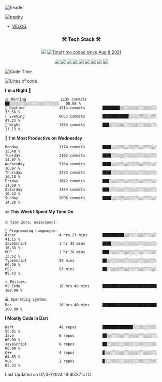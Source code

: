 <!--
**Ohgyuchan/Ohgyuchan** is a ✨ _special_ ✨ repository because its `README.md` (this file) appears on your GitHub profile.

Here are some ideas to get you started:

- 🔭 I’m currently working on ...
- 🌱 I’m currently learning ...
- 👯 I’m looking to collaborate on ...
- 🤔 I’m looking for help with ...
- 💬 Ask me about ...
- 📫 How to reach me: ...
- 😄 Pronouns: ...
- ⚡ Fun fact: ...
-->
![header](https://capsule-render.vercel.app/api?type=soft&color=auto&height=150&section=header&text=Ohgyuchan&fontSize=80&animation=twinkling)

[![trophy](https://github-profile-trophy.vercel.app/?username=Ohgyuchan&column=-1)](https://github.com/ryo-ma/github-profile-trophy)

<!-- ### Hi there 👋 -->
  * [VELOG](https://velog.io/@terman)



<h3 align="center"><b>🛠 Tech Stack 🛠</b></h3>

<p align="center">
<a href="https://hits.seeyoufarm.com"><img src="https://hits.seeyoufarm.com/api/count/incr/badge.svg?url=https%3A%2F%2Fgithub.com%2FOhgyuchan&count_bg=%2379C83D&title_bg=%23555555&icon=&icon_color=%23E7E7E7&title=visitors+%F0%9F%99%8C&edge_flat=false"/></a> <a href="https://wakatime.com/@9d35e6a9-2400-4e9b-b741-9597e6de1373"><img src="https://wakatime.com/badge/user/9d35e6a9-2400-4e9b-b741-9597e6de1373.svg" alt="Total time coded since Aug 8 2021" /></a></p>


<p align="center">
<img src="https://img.shields.io/badge/HTML5-E34F26?style=flat-square&logo=HTML5&logoColor=white"/></a>
<img src="https://img.shields.io/badge/CSS3-1572B6?style=flat-square&logo=CSS3&logoColor=white"/></a>
<img src="https://img.shields.io/badge/JavaScript-F7DF1E?style=flat-square&logo=JavaScript&logoColor=white"/></a>
<!-- <img src="https://img.shields.io/badge/Node.js-339933?style=flat-square&logo=Node.js&logoColor=white"/></a> &nbsp -->
<img src="https://img.shields.io/badge/Android-3DDC84?style=flat-square&logo=Android&logoColor=white"/></a> 
<img src="https://img.shields.io/badge/Flutter-02569B?style=flat-square&logo=Flutter&logoColor=white"></a> 
<img src="https://img.shields.io/badge/Dart-0175C2?style=flat-square&logo=Dart&logoColor=white"></a> 
<!-- <img src="https://img.shields.io/badge/R-0175C2?style=flat-square&logo=R&logoColor=white"></a> &nbsp -->
<!-- <img src="https://img.shields.io/badge/MongoDB-47A248?style=flat-square&logo=MongoDB&logoColor=white"/></a> &nbsp -->
<!-- <img src="https://img.shields.io/badge/MySQL-4479A1?style=flat-square&logo=MySQL&logoColor=white"/></a> &nbsp -->
<img src="https://img.shields.io/badge/c++-00599C?style=flat-square&logo=c%2B%2B&logoColor=white"/></a> 
<img src="https://img.shields.io/badge/python-0175C2?style=flat-square&logo=python&logoColor=white"></a> 
<img src="https://img.shields.io/badge/github-181717?style=flat-square&logo=github&logoColor=white"></a> 
<!-- <img src="https://img.shields.io/badge/unity-FCC624?style=flat-square&logo=unity&logoColor=black"></a>  -->
<!-- <img src="https://img.shields.io/badge/Amazon AWS-232F3E?style=flat-square&logo=Amazon%20AWS&logoColor=white"/></a> &nbsp -->
</p></b>

<!-- <h3 align="center"><b>⚡️ Stats ⚡️</b></h3> -->

<!-- ![Terman's GitHub stats](https://github-readme-stats.vercel.app/api?username=Ohgyuchan&count_private=true&show_icons=true&theme=buefy) -->
  
<!--START_SECTION:waka-->
![Code Time](http://img.shields.io/badge/Code%20Time-1%2C972%20hrs%2053%20mins-blue)

![Lines of code](https://img.shields.io/badge/From%20Hello%20World%20I%27ve%20Written-32.5%20million%20lines%20of%20code-blue)

**I'm a Night 🦉** 

```text
🌞 Morning                1135 commits        ██░░░░░░░░░░░░░░░░░░░░░░░   08.08 % 
🌆 Daytime                4714 commits        ████████░░░░░░░░░░░░░░░░░   33.56 % 
🌃 Evening                6633 commits        ████████████░░░░░░░░░░░░░   47.23 % 
🌙 Night                  1563 commits        ███░░░░░░░░░░░░░░░░░░░░░░   11.13 % 
```
📅 **I'm Most Productive on Wednesday** 

```text
Monday                   2174 commits        ████░░░░░░░░░░░░░░░░░░░░░   15.48 % 
Tuesday                  2102 commits        ████░░░░░░░░░░░░░░░░░░░░░   14.97 % 
Wednesday                2384 commits        ████░░░░░░░░░░░░░░░░░░░░░   16.97 % 
Thursday                 2273 commits        ████░░░░░░░░░░░░░░░░░░░░░   16.18 % 
Friday                   1642 commits        ███░░░░░░░░░░░░░░░░░░░░░░   11.69 % 
Saturday                 1464 commits        ███░░░░░░░░░░░░░░░░░░░░░░   10.42 % 
Sunday                   2006 commits        ████░░░░░░░░░░░░░░░░░░░░░   14.28 % 
```


📊 **This Week I Spent My Time On** 

```text
🕑︎ Time Zone: Asia/Seoul

💬 Programming Languages: 
Other                    4 hrs 23 mins       ██████████░░░░░░░░░░░░░░░   41.15 % 
JavaScript               1 hr 44 mins        ████░░░░░░░░░░░░░░░░░░░░░   16.33 % 
PHP                      1 hr 26 mins        ███░░░░░░░░░░░░░░░░░░░░░░   13.52 % 
TypeScript               59 mins             ██░░░░░░░░░░░░░░░░░░░░░░░   09.26 % 
CSS                      53 mins             ██░░░░░░░░░░░░░░░░░░░░░░░   08.43 % 

🔥 Editors: 
VS Code                  10 hrs 40 mins      █████████████████████████   100.00 % 

💻 Operating System: 
Mac                      10 hrs 40 mins      █████████████████████████   100.00 % 
```

**I Mostly Code in Dart** 

```text
Dart                     48 repos            ██████████████░░░░░░░░░░░   55.81 % 
Java                     6 repos             ██░░░░░░░░░░░░░░░░░░░░░░░   06.98 % 
JavaScript               6 repos             ██░░░░░░░░░░░░░░░░░░░░░░░   06.98 % 
C++                      4 repos             █░░░░░░░░░░░░░░░░░░░░░░░░   04.65 % 
Vue                      2 repos             █░░░░░░░░░░░░░░░░░░░░░░░░   02.33 % 
```




 Last Updated on 07/07/2024 18:40:27 UTC
<!--END_SECTION:waka-->
